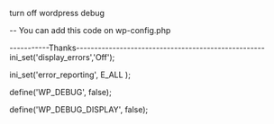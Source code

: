 turn off wordpress debug
 
-- You can add this code on wp-config.php

-----------Thanks----------------------------------------------------
ini_set('display_errors','Off');

ini_set('error_reporting', E_ALL );

define('WP_DEBUG', false);

define('WP_DEBUG_DISPLAY', false);